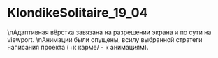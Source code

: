 # KlondikeSolitaire_19_04

\nАдаптивная вёрстка завязана на разрешении экрана и по сути на viewport.
\nАнимации были опущены, всилу выбранной стратеги написания проекта (+к карме/ - к анимациям).
